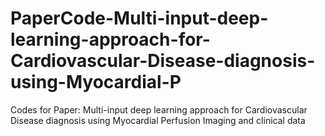 # PaperCode-Multi-input-deep-learning-approach-for-Cardiovascular-Disease-diagnosis-using-Myocardial-P
Codes for Paper: Multi-input deep learning approach for Cardiovascular Disease diagnosis using Myocardial Perfusion Imaging and clinical data
